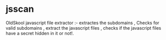 # jsscan
OldSkool javascript file extractor :-
extractes the subdomains ,
Checks for valid subdomains ,
extract the javascript files , 
checks if the javascript files have a secret hidden in it or not!.
